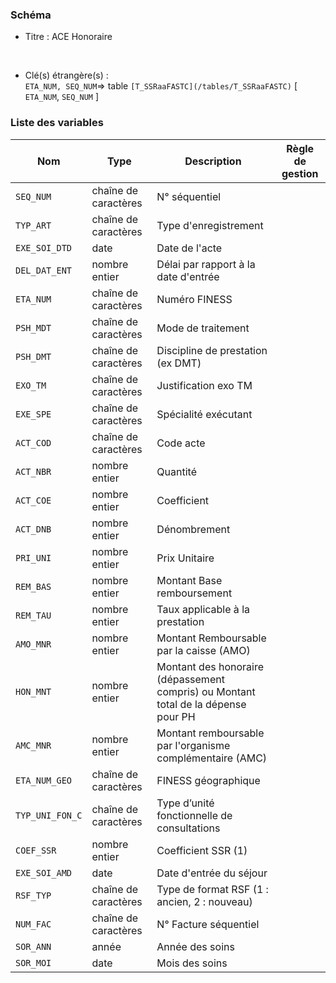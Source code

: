 ### Schéma


- Titre : ACE Honoraire
<br />



- Clé(s) étrangère(s) : <br />
`ETA_NUM, SEQ_NUM`=> table `[T_SSRaaFASTC](/tables/T_SSRaaFASTC)` [ `ETA_NUM`, `SEQ_NUM` ]<br />

 
### Liste des variables

Nom | Type | Description | Règle de gestion
-|-|-|-
`SEQ_NUM`| chaîne de caractères |N° séquentiel||
`TYP_ART`| chaîne de caractères |Type d'enregistrement||
`EXE_SOI_DTD`| date |Date de l'acte||
`DEL_DAT_ENT`| nombre entier |Délai par rapport à la date d'entrée||
`ETA_NUM`| chaîne de caractères |Numéro FINESS||
`PSH_MDT`| chaîne de caractères |Mode de traitement||
`PSH_DMT`| chaîne de caractères |Discipline de prestation (ex DMT)||
`EXO_TM`| chaîne de caractères |Justification exo TM||
`EXE_SPE`| chaîne de caractères |Spécialité exécutant||
`ACT_COD`| chaîne de caractères |Code acte||
`ACT_NBR`| nombre entier |Quantité||
`ACT_COE`| nombre entier |Coefficient||
`ACT_DNB`| nombre entier |Dénombrement||
`PRI_UNI`| nombre entier |Prix Unitaire||
`REM_BAS`| nombre entier |Montant Base remboursement||
`REM_TAU`| nombre entier |Taux applicable à la prestation||
`AMO_MNR`| nombre entier |Montant Remboursable par la caisse (AMO)||
`HON_MNT`| nombre entier |Montant des honoraire (dépassement compris) ou Montant total de la dépense pour PH||
`AMC_MNR`| nombre entier |Montant remboursable par l'organisme complémentaire (AMC)||
`ETA_NUM_GEO`| chaîne de caractères |FINESS géographique||
`TYP_UNI_FON_C`| chaîne de caractères |Type d’unité fonctionnelle de consultations||
`COEF_SSR`| nombre entier |Coefficient SSR (1)||
`EXE_SOI_AMD`| date |Date d'entrée du séjour||
`RSF_TYP`| chaîne de caractères |Type de format RSF (1 : ancien, 2 : nouveau)||
`NUM_FAC`| chaîne de caractères |N° Facture séquentiel||
`SOR_ANN`| année |Année des soins||
`SOR_MOI`| date |Mois des soins||
